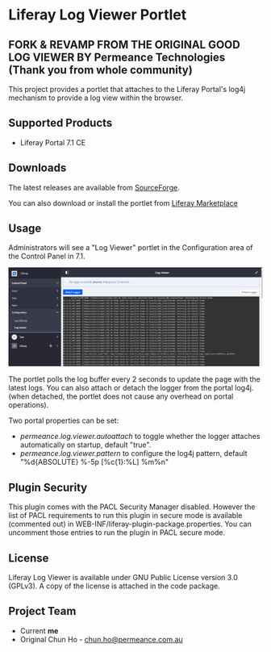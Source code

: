
# Liferay Log Viewer Portlet

## FORK & REVAMP FROM THE ORIGINAL GOOD LOG VIEWER BY Permeance Technologies (Thank you from whole community)

This project provides a portlet that attaches to the Liferay Portal's log4j mechanism to provide a log view within the browser.

## Supported Products

* Liferay Portal 7.1 CE

## Downloads

The latest releases are available from [SourceForge](http://sourceforge.net/projects/permeance-apps/files/liferay-log-viewer/ "Liferay Log Viewer").

You can also download or install the portlet from [Liferay Marketplace](http://www.liferay.com/marketplace/-/mp/application/21793045?_7_WAR_osbportlet_backURL=%2Fmarketplace%2F-%2Fmp%2Fcategory%2F11232561 "Liferay Log Viewer")

## Usage

Administrators will see a "Log Viewer" portlet in the Configuration area of the Control Panel in 7.1.

![Screenshot](/doc/screenshot.jpg)

The portlet polls the log buffer every 2 seconds to update the page with the latest logs.
You can also attach or detach the logger from the portal log4j. (when detached, the portlet does not cause any overhead on portal operations).

Two portal properties can be set:
* *permeance.log.viewer.autoattach* to toggle whether the logger attaches automatically on startup, default "true".
* *permeance.log.viewer.pattern* to configure the log4j pattern, default "%d{ABSOLUTE} %-5p \[%c{1}:%L\] %m%n"

## Plugin Security

This plugin comes with the PACL Security Manager disabled.
However the list of PACL requirements to run this plugin in secure mode is available (commented out) in WEB-INF/liferay-plugin-package.properties. You can uncomment those entries to run the plugin in PACL secure mode.

## License

Liferay Log Viewer is available under GNU Public License version 3.0 (GPLv3). A copy of the license is attached in the code package.

## Project Team

* Current **me**
* Original Chun Ho - chun.ho@permeance.com.au
